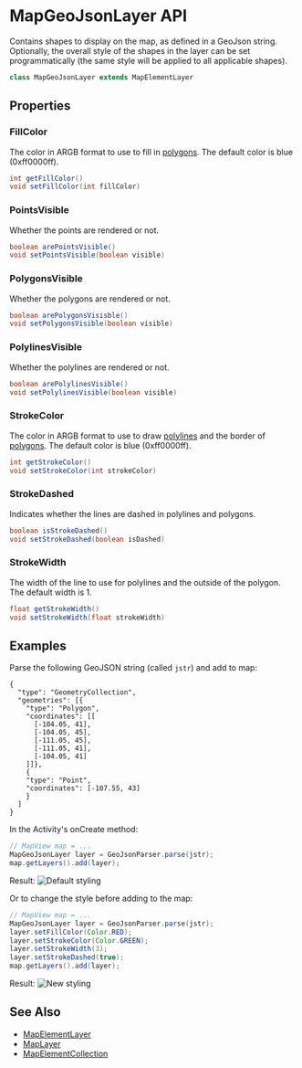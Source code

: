 # MapGeoJsonLayer API

Contains shapes to display on the map, as defined in a GeoJson string. Optionally, the overall style of the shapes in the layer can be set programmatically (the same style will be applied to all applicable shapes).

```Java
class MapGeoJsonLayer extends MapElementLayer
```

## Properties

### FillColor

The color in ARGB format to use to fill in [polygons](https://docs.microsoft.com/en-us/bingmaps/sdk-native/map-control-api/mappolygon-class). The default color is blue (0xff0000ff).

```Java
int getFillColor()
void setFillColor(int fillColor)
```

### PointsVisible

Whether the points are rendered or not.

```Java
boolean arePointsVisible()
void setPointsVisible(boolean visible)
```

### PolygonsVisible

Whether the polygons are rendered or not.

```Java
boolean arePolygonsVisisble()
void setPolygonsVisible(boolean visible)
```

### PolylinesVisible

Whether the polylines are rendered or not.

```Java
boolean arePolylinesVisible()
void setPolylinesVisible(boolean visible)
```

### StrokeColor
The color in ARGB format to use to draw [polylines](https://docs.microsoft.com/en-us/bingmaps/sdk-native/map-control-api/mappolyline-class) and the border of [polygons](https://docs.microsoft.com/en-us/bingmaps/sdk-native/map-control-api/mappolygon-class). The default color is blue (0xff0000ff).

```Java
int getStrokeColor()
void setStrokeColor(int strokeColor)
```

### StrokeDashed

Indicates whether the lines are dashed in polylines and polygons.

```Java
boolean isStrokeDashed()
void setStrokeDashed(boolean isDashed)
```

### StrokeWidth

The width of the line to use for polylines and the outside of the polygon. The default width is 1.

```Java
float getStrokeWidth()
void setStrokeWidth(float strokeWidth)
```


## Examples

Parse the following GeoJSON string (called `jstr`) and add to map:
```
{
  "type": "GeometryCollection",
  "geometries": [{
    "type": "Polygon",
    "coordinates": [[
      [-104.05, 41],
      [-104.05, 45],
      [-111.05, 45],
      [-111.05, 41],
      [-104.05, 41]
    ]]},
    {
    "type": "Point",
    "coordinates": [-107.55, 43]
    }
  ]
}
```

In the Activity's onCreate method:
```Java
// MapView map = ...
MapGeoJsonLayer layer = GeoJsonParser.parse(jstr);
map.getLayers().add(layer);
```


Result: 
![Default styling](https://github.com/microsoft/BingMapsNativeModules/blob/t-elbart/APIspecs/defaultStyle.png?raw=true)

Or to change the style before adding to the map:

```Java
// MapView map = ...
MapGeoJsonLayer layer = GeoJsonParser.parse(jstr);
layer.setFillColor(Color.RED);
layer.setStrokeColor(Color.GREEN);
layer.setStrokeWidth(3);
layer.setStrokeDashed(true);
map.getLayers().add(layer);
```

Result:
![New styling](https://github.com/microsoft/BingMapsNativeModules/blob/t-elbart/APIspecs/withStyle.png?raw=true)

## See Also
- [MapElementLayer](https://docs.microsoft.com/en-us/bingmaps/sdk-native/map-control-api/mapelementlayer-class)
- [MapLayer](https://docs.microsoft.com/en-us/bingmaps/sdk-native/map-control-api/maplayer-class)
- [MapElementCollection](https://docs.microsoft.com/en-us/bingmaps/sdk-native/map-control-api/mapelementcollection-class)

